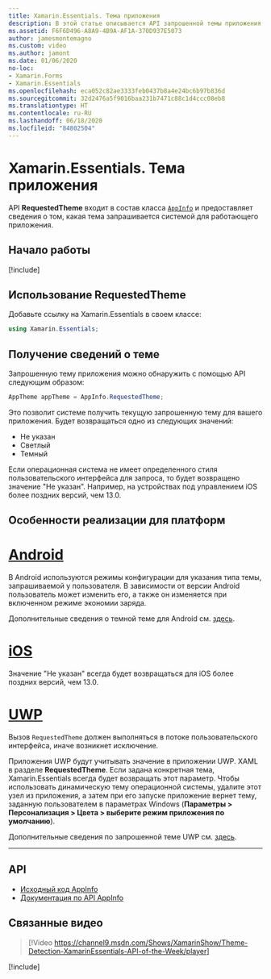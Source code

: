 ```yaml
---
title: Xamarin.Essentials. Тема приложения
description: В этой статье описывается API запрошенной темы приложения в Xamarin.Essentials, предоставляющий сведения о том, какой стиль темы запрашивается для работающего приложения.
ms.assetid: F6F6D496-A8A9-4B9A-AF1A-370D937E5073
author: jamesmontemagno
ms.custom: video
ms.author: jamont
ms.date: 01/06/2020
no-loc:
- Xamarin.Forms
- Xamarin.Essentials
ms.openlocfilehash: eca052c82ae3333feb0437b8a4e24bc6b97b836d
ms.sourcegitcommit: 32d2476a5f9016baa231b7471c88c1d4ccc08eb8
ms.translationtype: HT
ms.contentlocale: ru-RU
ms.lasthandoff: 06/18/2020
ms.locfileid: "84802504"
---
```

# <a name="xamarinessentials-app-theme"></a>Xamarin.Essentials. Тема приложения

API **RequestedTheme** входит в состав класса [`AppInfo`](app-information.md) и предоставляет сведения о том, какая тема запрашивается системой для работающего приложения.

## <a name="get-started"></a>Начало работы

[!include[](~/essentials/includes/get-started.md)]

## <a name="using-requestedtheme"></a>Использование RequestedTheme

Добавьте ссылку на Xamarin.Essentials в своем классе:

```csharp
using Xamarin.Essentials;
```

## <a name="obtaining-theme-information"></a>Получение сведений о теме

Запрошенную тему приложения можно обнаружить с помощью API следующим образом:

```csharp
AppTheme appTheme = AppInfo.RequestedTheme;

```

Это позволит системе получить текущую запрошенную тему для вашего приложения. Будет возвращаться одно из следующих значений:

* Не указан
* Светлый
* Темный

Если операционная система не имеет определенного стиля пользовательского интерфейса для запроса, то будет возвращено значение "Не указан". Например, на устройствах под управлением iOS более поздних версий, чем 13.0.


## <a name="platform-implementation-specifics"></a>Особенности реализации для платформ

# <a name="android"></a>[Android](#tab/android)

В Android используются режимы конфигурации для указания типа темы, запрашиваемой у пользователя. В зависимости от версии Android пользователь может изменить его, а также он изменяется при включенном режиме экономии заряда.

Дополнительные сведения о темной теме для Android см. [здесь](https://developer.android.com/guide/topics/ui/look-and-feel/darktheme).


# <a name="ios"></a>[iOS](#tab/ios)

Значение "Не указан" всегда будет возвращаться для iOS более поздних версий, чем 13.0.


# <a name="uwp"></a>[UWP](#tab/uwp)

Вызов `RequestedTheme` должен выполняться в потоке пользовательского интерфейса, иначе возникнет исключение.

Приложения UWP будут учитывать значение в приложении UWP. XAML в разделе **RequestedTheme**. Если задана конкретная тема, Xamarin.Essentials всегда будет возвращать этот параметр. Чтобы использовать динамическую тему операционной системы, удалите этот узел из приложения, а затем при его запуске приложение вернет тему, заданную пользователем в параметрах Windows (**Параметры > Персонализация > Цвета > выберите режим приложения по умолчанию**).

Дополнительные сведения по запрошенной теме UWP см. [здесь](https://docs.microsoft.com/uwp/api/windows.ui.xaml.application.requestedtheme).

--------------

## <a name="api"></a>API

- [Исходный код AppInfo](https://github.com/xamarin/Essentials/tree/main/Xamarin.Essentials/AppInfo)
- [Документация по API AppInfo](xref:Xamarin.Essentials.AppInfo)

## <a name="related-video"></a>Связанные видео

> [!Video https://channel9.msdn.com/Shows/XamarinShow/Theme-Detection-XamarinEssentials-API-of-the-Week/player]

[!include[](~/essentials/includes/xamarin-show-essentials.md)]
